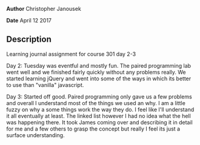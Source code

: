 **Author** Christopher Janousek

**Date** April 12 2017

## Description
Learning journal assignment for course 301 day 2-3

Day 2: Tuesday was eventful and mostly fun. The paired programming lab went well and we finished fairly quickly without any problems really. We started learning jQuery and went into some of the ways in which its better to use than "vanilla" javascript.

Day 3: Started off good. Paired programming only gave us a few problems and overall I understand most of the things we used an why. I am a little fuzzy on why a some things work the way they do. I feel like I'll understand it all eventually at least. The linked list however I had no idea what the hell was happening there. It took James coming over and describing it in detail for me and a few others to grasp the concept but really I feel its just a surface understanding.
